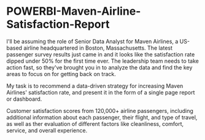 # POWERBI-Maven-Airline-Satisfaction-Report

I'll be assuming the role of Senior Data Analyst for Maven Airlines, a US-based airline headquartered in Boston, Massachusetts. The latest passenger survey results just came in and it looks like the satisfaction rate dipped under 50% for the first time ever. The leadership team needs to take action fast, so they've brought you in to analyze the data and find the key areas to focus on for getting back on track.

My task is to recommend a data-driven strategy for increasing Maven Airlines' satisfaction rate, and present it in the form of a single page report or dashboard.


Customer satisfaction scores from 120,000+ airline passengers, including additional information about each passenger, their flight, and type of travel, as well as ther evaluation of different factors like cleanliness, comfort, service, and overall experience.
